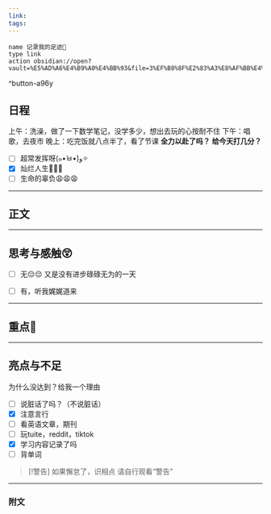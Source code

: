 ```yaml
---
link: 
tags:
---
```

```button
name 记录我的足迹👣
type link
action obsidian://open?vault=%E5%AD%A6%E4%B9%A0%E4%BB%93&file=3%EF%B8%8F%E2%83%A3%E8%AF%BB%E4%B8%87%E5%8D%B7%E4%B9%A6%2F2.%E5%AD%A6%E4%B9%A0%2F%E8%8B%B1%E8%AF%AD%2F%E8%AE%B0%E5%BD%95
```
^button-a96y
## 日程
上午：洗澡，做了一下数学笔记，没学多少，想出去玩的心按耐不住
下午：唱歌，去夜市
晚上：吃完饭就八点半了，看了节课
**全力以赴了吗？**
**给今天打几分？**
- [ ] 超常发挥呀(๑•̀ㅂ•́)و✧
- [x] 灿烂人生🌊🌊🌊
- [ ] 生命的辜负😩😩😩

---

## 正文



---
## 思考与感触😲
- [ ] 无😔😔
 又是没有进步碌碌无为的一天
- [ ] 有，听我娓娓道来


---
## 重点🦊


---
## 亮点与不足
为什么没达到？给我一个理由
- [ ] 说脏话了吗？（不说脏话）
- [x] 注意言行
- [ ] 看英语文章，期刊
- [ ] 玩tuite，reddit，tiktok
- [x] 学习内容记录了吗
- [ ] 背单词

> [!警告]
> 如果懈怠了，识相点
> 请自行观看“警告”

---
### 附文

